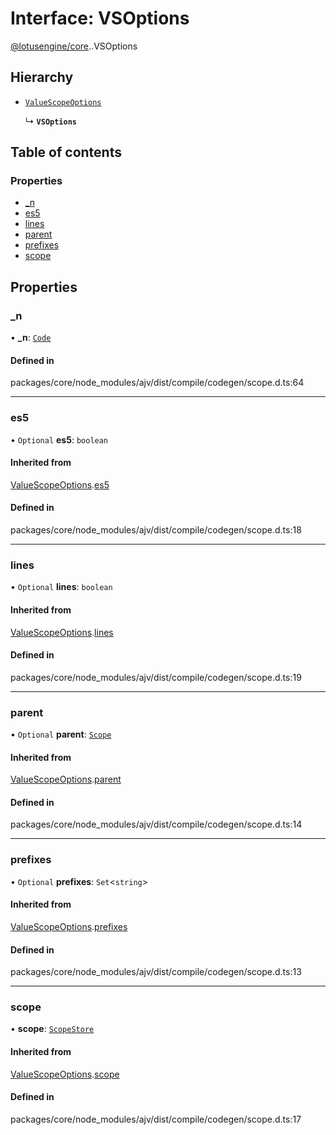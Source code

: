# Interface: VSOptions

[@lotusengine/core](../wiki/@lotusengine.core).[<internal>](../wiki/@lotusengine.core.%3Cinternal%3E).VSOptions

## Hierarchy

- [`ValueScopeOptions`](../wiki/@lotusengine.core.%3Cinternal%3E.ValueScopeOptions)

  ↳ **`VSOptions`**

## Table of contents

### Properties

- [\_n](../wiki/@lotusengine.core.%3Cinternal%3E.VSOptions#_n)
- [es5](../wiki/@lotusengine.core.%3Cinternal%3E.VSOptions#es5)
- [lines](../wiki/@lotusengine.core.%3Cinternal%3E.VSOptions#lines)
- [parent](../wiki/@lotusengine.core.%3Cinternal%3E.VSOptions#parent)
- [prefixes](../wiki/@lotusengine.core.%3Cinternal%3E.VSOptions#prefixes)
- [scope](../wiki/@lotusengine.core.%3Cinternal%3E.VSOptions#scope)

## Properties

### \_n

• **\_n**: [`Code`](../wiki/@lotusengine.core.%3Cinternal%3E#code)

#### Defined in

packages/core/node_modules/ajv/dist/compile/codegen/scope.d.ts:64

___

### es5

• `Optional` **es5**: `boolean`

#### Inherited from

[ValueScopeOptions](../wiki/@lotusengine.core.%3Cinternal%3E.ValueScopeOptions).[es5](../wiki/@lotusengine.core.%3Cinternal%3E.ValueScopeOptions#es5)

#### Defined in

packages/core/node_modules/ajv/dist/compile/codegen/scope.d.ts:18

___

### lines

• `Optional` **lines**: `boolean`

#### Inherited from

[ValueScopeOptions](../wiki/@lotusengine.core.%3Cinternal%3E.ValueScopeOptions).[lines](../wiki/@lotusengine.core.%3Cinternal%3E.ValueScopeOptions#lines)

#### Defined in

packages/core/node_modules/ajv/dist/compile/codegen/scope.d.ts:19

___

### parent

• `Optional` **parent**: [`Scope`](../wiki/@lotusengine.core.%3Cinternal%3E.Scope)

#### Inherited from

[ValueScopeOptions](../wiki/@lotusengine.core.%3Cinternal%3E.ValueScopeOptions).[parent](../wiki/@lotusengine.core.%3Cinternal%3E.ValueScopeOptions#parent)

#### Defined in

packages/core/node_modules/ajv/dist/compile/codegen/scope.d.ts:14

___

### prefixes

• `Optional` **prefixes**: `Set`<`string`\>

#### Inherited from

[ValueScopeOptions](../wiki/@lotusengine.core.%3Cinternal%3E.ValueScopeOptions).[prefixes](../wiki/@lotusengine.core.%3Cinternal%3E.ValueScopeOptions#prefixes)

#### Defined in

packages/core/node_modules/ajv/dist/compile/codegen/scope.d.ts:13

___

### scope

• **scope**: [`ScopeStore`](../wiki/@lotusengine.core.%3Cinternal%3E#scopestore)

#### Inherited from

[ValueScopeOptions](../wiki/@lotusengine.core.%3Cinternal%3E.ValueScopeOptions).[scope](../wiki/@lotusengine.core.%3Cinternal%3E.ValueScopeOptions#scope)

#### Defined in

packages/core/node_modules/ajv/dist/compile/codegen/scope.d.ts:17
